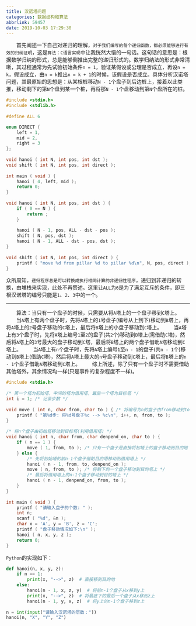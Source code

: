 ```yaml
---
title: 汉诺塔问题
categories: 数据结构和算法
abbrlink: 59457
date: 2019-10-03 17:29:30
---
```

&emsp;&emsp;首先阐述一下自己对递归的理解，`对于我们编写的每个递归函数，都必须能够进行有效的归纳证明`，这是`算法：C语言实现`中让我恍然大悟的一句话。这句话的意思是：根据数学归纳的形式，总是能够倒推出完整的递归形式的。数学归纳法的形式非常清晰，其过程通常为先试验初始条件`n = 1`，验证某假设或公理是否成立，再设`n = k`，假设成立，由`n = k`推出`n = k + 1`的时候，该假设是否成立。具体分析汉诺塔问题，其最原始的思想是：从某根桩移动`N - 1`个盘子到后边桩上，接着以此类推，移动剩下的第`N`个盘到某一个桩，再将那`N - 1`个盘移动到第`N`个盘所在的桩。

``` cpp
#include <stdio.h>
#include <stdlib.h>
​
#define ALL 6

enum DIRECT {
    left = 1,
    mid = 2,
    right = 3
};
​
void hanoi ( int N, int pos, int dst );
void shift ( int N, int pos, int direct );
​
int main ( void ) {
    hanoi ( 4, left, mid );
    return 0;
}
​
void hanoi ( int N, int pos, int dst ) {
    if ( 0 == N ) {
        return ;
    }
​
    hanoi ( N - 1, pos, ALL - dst - pos );
    shift ( N, pos, dst );
    hanoi ( N - 1, ALL - dst - pos, dst );
}
​
void shift ( int N, int pos, int direct ) {
    printf ( "move %d from pillar %d to pillar %d\n", N, pos, direct );
}
```

众所周知，`递归程序总是可以转换成执行相同计算的非递归性程序`，递归到非递归的转换，由堆栈来实现，此处不再赘述。这里让`ALL`为`6`是为了满足互斥的条件，即三根汉诺塔的编号只能是`1`、`2`、`3`中的一个。

---

&emsp;&emsp;算法：当只有一个盘子的时候，只需要从将`A`塔上的一个盘子移到`C`塔上。
&emsp;&emsp;当`A`塔上有两个盘子时，先将`A`塔上的`1`号盘子(编号从上到下)移动到`B`塔上，再将`A`塔上的`2`号盘子移动的`C`塔上，最后将`B`塔上的小盘子移动到`C`塔上。
&emsp;&emsp;当`A`塔上有`3`个盘子时，先将`A`塔上编号`1`至`2`的盘子(共`2`个)移动到`B`塔上(需借助`C`塔)，然后将`A`塔上的`3`号最大的盘子移动到`C`塔，最后将`B`塔上的两个盘子借助`A`塔移动到`C`塔上。
&emsp;&emsp;当`A`塔上有`n`个盘子时，先将`A`塔上编号`1`至`n - 1`的盘子(共`n - 1`个)移动到`B`塔上(借助`C`塔)，然后将`A`塔上最大的`n`号盘子移动到`C`塔上，最后将`B`塔上的`n - 1`个盘子借助`A`塔移动到`C`塔上。
&emsp;&emsp;综上所述，除了只有一个盘子时不需要借助其他塔外，其余情况均一样(只是事件的复杂程度不一样)。

``` cpp
#include <stdio.h>
​
/* 第一个塔为初始塔，中间的塔为借用塔，最后一个塔为目标塔 */
int i = 1; /* 记录步数 */
​
void move ( int n, char from, char to ) { /* 将编号为n的盘子由from移动到to */
    printf ( "第%d步: 将%d号盘子%c --> %c\n", i++, n, from, to );
}
​
/* 将n个盘子由初始塔移动到目标塔(利用借用塔) */
void hanoi ( int n, char from, char denpend_on, char to ) {
    if ( n == 1 ) {
        move ( 1, from, to ); /* 只有一个盘子是直接将初塔上的盘子移动到目的地 */
    } else {
        /* 先将初始塔的前n-1个盘子借助目的塔移动到借用塔上 */
        hanoi ( n - 1, from, to, denpend_on );
        move ( n, from, to ); /* 将剩下的一个盘子移动到目的塔上 */
        /* 最后将借用塔上的n-1个盘子移动到目的塔上 */
        hanoi ( n - 1, denpend_on, from, to );
    }
}
​
int main ( void ) {
    printf ( "请输入盘子的个数: " );
    int n;
    scanf ( "%d", &n );
    char x = 'A', y = 'B', z = 'C';
    printf ( "盘子移动情况如下:\n" );
    hanoi ( n, x, y, z );
    return 0;
}
```

`Python`的实现如下：

``` python
def hanoi(n, x, y, z):
    if n == 1:
        print(x, "-->", z)  # 直接移到目的地
    else:
        hanoi(n - 1, x, z, y)  # 将前n-1个盘子从x移到y上
        print(x, "-->", z)  # 将最底下的最后一个盘子从x移到z上
        hanoi(n - 1, y, x, z)  # 将y上的n-1个盘子移到z上
​
n = int(input("请输入汉诺塔的层数："))
hanoi(n, "X", "Y", "Z")
```